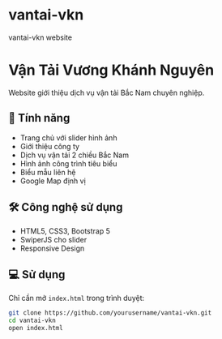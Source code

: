 # vantai-vkn
vantai-vkn website
# Vận Tải Vương Khánh Nguyên

Website giới thiệu dịch vụ vận tải Bắc Nam chuyên nghiệp.

## 🚚 Tính năng

- Trang chủ với slider hình ảnh
- Giới thiệu công ty
- Dịch vụ vận tải 2 chiều Bắc Nam
- Hình ảnh công trình tiêu biểu
- Biểu mẫu liên hệ
- Google Map định vị

## 🛠️ Công nghệ sử dụng

- HTML5, CSS3, Bootstrap 5
- SwiperJS cho slider
- Responsive Design

## 💻 Sử dụng

Chỉ cần mở `index.html` trong trình duyệt:

```bash
git clone https://github.com/yourusername/vantai-vkn.git
cd vantai-vkn
open index.html

